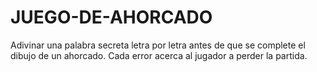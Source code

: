 # JUEGO-DE-AHORCADO
Adivinar una palabra secreta letra por letra antes de que se complete el dibujo de un ahorcado. Cada error acerca al jugador a perder la partida.
